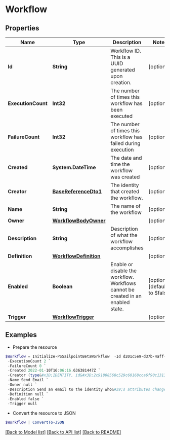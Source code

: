 # Workflow
## Properties

Name | Type | Description | Notes
------------ | ------------- | ------------- | -------------
**Id** | **String** | Workflow ID. This is a UUID generated upon creation. | [optional] 
**ExecutionCount** | **Int32** | The number of times this workflow has been executed | [optional] 
**FailureCount** | **Int32** | The number of times this workflow has failed during execution | [optional] 
**Created** | **System.DateTime** | The date and time the workflow was created | [optional] 
**Creator** | [**BaseReferenceDto1**](BaseReferenceDto1.md) | The identity that created the workflow. | [optional] 
**Name** | **String** | The name of the workflow | [optional] 
**Owner** | [**WorkflowBodyOwner**](WorkflowBodyOwner.md) |  | [optional] 
**Description** | **String** | Description of what the workflow accomplishes | [optional] 
**Definition** | [**WorkflowDefinition**](WorkflowDefinition.md) |  | [optional] 
**Enabled** | **Boolean** | Enable or disable the workflow.  Workflows cannot be created in an enabled state. | [optional] [default to $false]
**Trigger** | [**WorkflowTrigger**](WorkflowTrigger.md) |  | [optional] 

## Examples

- Prepare the resource
```powershell
$Workflow = Initialize-PSSailpointBetaWorkflow  -Id d201c5e9-d37b-4aff-af14-66414f39d569 `
 -ExecutionCount 2 `
 -FailureCount 0 `
 -Created 2022-01-10T16:06:16.636381447Z `
 -Creator {type&#x3D;IDENTITY, id&#x3D;2c91808568c529c60168cca6f90c1313, name&#x3D;William Wilson} `
 -Name Send Email `
 -Owner null `
 -Description Send an email to the identity who&#39;s attributes changed. `
 -Definition null `
 -Enabled false `
 -Trigger null
```

- Convert the resource to JSON
```powershell
$Workflow | ConvertTo-JSON
```

[[Back to Model list]](../README.md#documentation-for-models) [[Back to API list]](../README.md#documentation-for-api-endpoints) [[Back to README]](../README.md)

